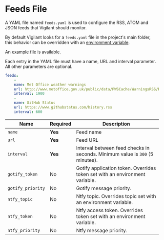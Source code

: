 # Feeds File

A YAML file named `feeds.yaml` is used to configure the RSS, ATOM and JSON feeds that Vigilant should monitor.

By default Vigilant looks for a `feeds.yaml` file in the project's main folder, this behavior can be overridden with an [environment variable](configuration.md#feeds-file).

An [example file](../feeds.example.yaml) is available.

Each entry in the YAML file must have a name, URL and interval parameter. All other parameters are optional.

```YAML
feeds:
    -
    name: Met Office weather warnings
    url: http://www.metoffice.gov.uk/public/data/PWSCache/WarningsRSS/Region/UK
    interval: 1900
    -
    name: GitHub Status
    url: https://www.githubstatus.com/history.rss
    interval: 600
```

| Name              | Required | Description                                                                   |
| ----------------- | -------- | ----------------------------------------------------------------------------- |
| `name`            | **Yes**  | Feed name                                                                     |
| `url`             | **Yes**  | Feed URL                                                                      |
| `interval`        | **Yes**  | Interval between feed checks in seconds. Minimum value is `300` (5 minutes).  |
| `gotify_token`    | No       | Gotify application token. Overrides token set with an environment variable.   |
| `gotify_priority` | No       | Gotify message priority.                                                      |
| `ntfy_topic`      | No       | Ntfy topic. Overrides topic set with an environment variable.                 |
| `ntfy_token`      | No       | Ntfy access token. Overrides token set with an environment variable.          |
| `ntfy_priority`   | No       | Ntfy message priority.                                                        |

